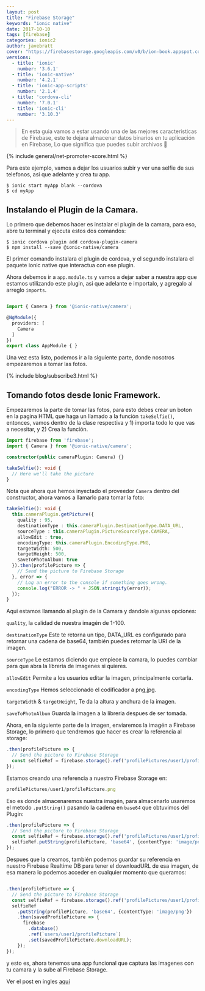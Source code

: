 ```yaml
---
layout: post
title: "Firebase Storage"
keywords: "ionic native"
date: 2017-10-10
tags: [firebase]
categories: ionic2
author: javebratt
cover: "https://firebasestorage.googleapis.com/v0/b/ion-book.appspot.com/o/posts%2F2017-10-10-firebase-storage%2FFirebase%20Storage%20y%20Ionic.png?alt=media&token=71f774a1-7096-41f8-ae02-3f81f29d8466"
versions:
  - title: 'ionic'
    number: '3.6.1'
  - title: 'ionic-native'
    number: '4.2.1'
  - title: 'ionic-app-scripts'
    number: '2.1.4'
  - title: 'cordova-cli'
    number: '7.0.1'
  - title: 'ionic-cli'
    number: '3.10.3'
---
```


> En esta guia vamos a estar usando una de las mejores caracteristicas de Firebase, este te dejara almacenar datos binarios en tu aplicación en Firebase, Lo que significa que puedes subir archivos 🙂
<!--summary-->

<amp-img width="810" height="450" layout="responsive" src="https://firebasestorage.googleapis.com/v0/b/ion-book.appspot.com/o/posts%2F2017-10-10-firebase-storage%2FFirebase%20Storage%20y%20Ionic.png?alt=media&token=71f774a1-7096-41f8-ae02-3f81f29d8466" alt="Firebase Storage"></amp-img>

{% include general/net-promoter-score.html %} 

Para este ejemplo, vamos a dejar los usuarios subir y ver una selfie de sus telefonos, asi que adelante y crea tu app.

````
$ ionic start myApp blank --cordova
$ cd myApp
````

## Instalando el Plugin de la Camara.

Lo primero que debemos hacer es instalar el plugin de la camara, para eso, abre tu terminal y ejecuta estos dos comandos:

````
$ ionic cordova plugin add cordova-plugin-camera
$ npm install --save @ionic-native/camera
````

El primer comando instalara el plugin de cordova, y el segundo instalara el paquete ionic native que interactua con ese plugin.

Ahora debemos ir a ```app.module.ts``` y vamos a dejar saber a nuestra app que estamos utilizando este plugin, asi que adelante e importalo, y agregalo al arreglo ```imports```.

````ts

import { Camera } from '@ionic-native/camera';

@NgModule({
  providers: [
    Camera
  ]
})
export class AppModule { }

````

Una vez esta listo, podemos ir a la siguiente parte, donde nosotros empezaremos a tomar las fotos.

{% include blog/subscribe3.html %}

## Tomando fotos desde Ionic Framework.

Empezaremos la parte de tomar las fotos, para esto debes crear un boton en la pagina HTML que haga un llamado a la función ```takeSelfie()```, entonces, vamos dentro de la clase respectiva y 1) importa todo lo que vas a necesitar, y 2) Crea la función.

````ts
import firebase from 'firebase';
import { Camera } from '@ionic-native/camera';

constructor(public cameraPlugin: Camera) {}

takeSelfie(): void {
  // Here we'll take the picture
}
````

Nota que ahora que hemos inyectado el proveedor ```Camera``` dentro del constructor, ahora vamos a llamarlo para tomar la foto:

````ts
takeSelfie(): void {
  this.cameraPlugin.getPicture({
    quality : 95,
    destinationType : this.cameraPlugin.DestinationType.DATA_URL,
    sourceType : this.cameraPlugin.PictureSourceType.CAMERA,
    allowEdit : true,
    encodingType: this.cameraPlugin.EncodingType.PNG,
    targetWidth: 500,
    targetHeight: 500,
    saveToPhotoAlbum: true
  }).then(profilePicture => {
    // Send the picture to Firebase Storage
  }, error => {
    // Log an error to the console if something goes wrong.
    console.log("ERROR -> " + JSON.stringify(error));
  });
}
````

Aqui estamos llamando al plugin de la Camara y dandole algunas opciones:

```quality```, la calidad de nuestra imagén de 1-100.

```destinationType``` Este te retorna un tipo, DATA_URL es configurado para retornar una cadena de base64, también puedes retornar la URI de la imagen. 

```sourceType``` Le estamos diciendo que empiece la camara, lo puedes cambiar para que abra la libreria de imagenes si quieres.

```allowEdit``` Permite a los usuarios editar la imagen, principalmente cortarla.

```encodingType``` Hemos seleccionado el codificador a png,jpg.

```targetWidth``` & ```targetHeight```, Te da la altura y anchura de la imagen.

```saveToPhotoAlbum``` Guarda la imagen a la libreria despues de ser tomada.

Ahora, en la siguiente parte de la imagen, enviaremos la imagén a Firebase Storage, lo primero que tendremos que hacer es crear la referencia al storage:

````ts
.then(profilePicture => {
  // Send the picture to Firebase Storage
  const selfieRef = firebase.storage().ref('profilePictures/user1/profilePicture.png');
});
````
Estamos creando una referencia a nuestro Firebase Storage en:

````ts
profilePictures/user1/profilePicture.png
````
Eso es donde almacenaremos nuestra imagén, para almacenarlo usaremos el metodo ```.putString()``` pasando la cadena en ```base64``` que obtuvimos del Plugin:

````ts
.then(profilePicture => {
  // Send the picture to Firebase Storage
  const selfieRef = firebase.storage().ref('profilePictures/user1/profilePicture.png');
  selfieRef.putString(profilePicture, 'base64', {contentType: 'image/png'});
});
````

Despues que la creamos, también podemos guardar su referencia en nuestro Firebase Realtime DB para tener el downloadURL de esa imagen, de esa manera lo podemos acceder en cualquier momento que queramos:

````ts

.then(profilePicture => {
  // Send the picture to Firebase Storage
  const selfieRef = firebase.storage().ref('profilePictures/user1/profilePicture.png');
  selfieRef
    .putString(profilePicture, 'base64', {contentType: 'image/png'})
    .then(savedProfilePicture => {
      firebase
        .database()
        .ref(`users/user1/profilePicture`)
        .set(savedProfilePicture.downloadURL);
    });
});

````

y esto es,  ahora tenemos una app funcional que captura las imagenes con tu camara y la sube al Firebase Storage.

Ver el post en ingles [aquí](https://javebratt.com/firebase-storage-ionic-camera/)